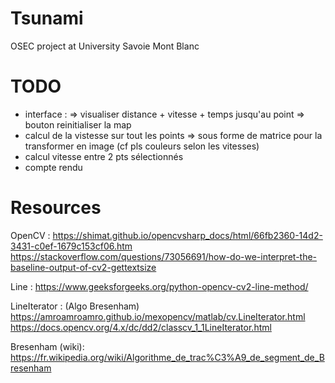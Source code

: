# Tsunami
OSEC project at University Savoie Mont Blanc
# TODO
 - interface :
    => visualiser distance + vitesse + temps jusqu'au point
    => bouton reinitialiser la map
 - calcul de la vistesse sur tout les points => sous forme de matrice pour la transformer en image (cf pls couleurs selon les vitesses)
 - calcul vitesse entre 2 pts sélectionnés
 - compte rendu

# Resources
OpenCV : 
https://shimat.github.io/opencvsharp_docs/html/66fb2360-14d2-3431-c0ef-1679c153cf06.htm
https://stackoverflow.com/questions/73056691/how-do-we-interpret-the-baseline-output-of-cv2-gettextsize

Line :
https://www.geeksforgeeks.org/python-opencv-cv2-line-method/

LineIterator : (Algo Bresenham)
https://amroamroamro.github.io/mexopencv/matlab/cv.LineIterator.html
https://docs.opencv.org/4.x/dc/dd2/classcv_1_1LineIterator.html

Bresenham (wiki):
https://fr.wikipedia.org/wiki/Algorithme_de_trac%C3%A9_de_segment_de_Bresenham
